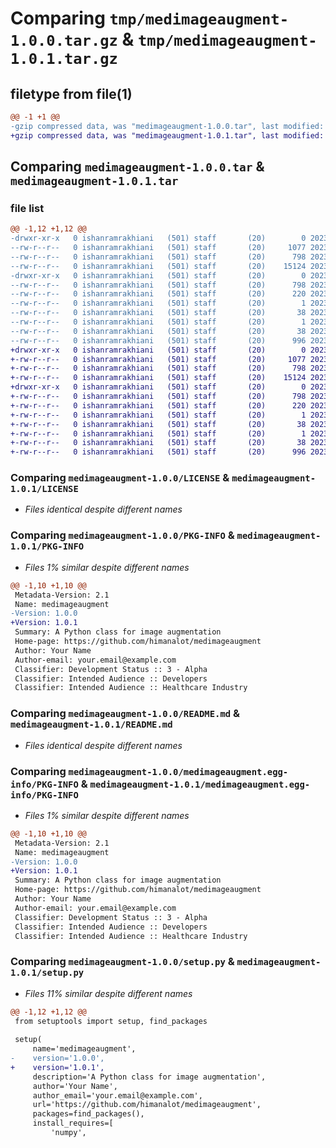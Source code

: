 # Comparing `tmp/medimageaugment-1.0.0.tar.gz` & `tmp/medimageaugment-1.0.1.tar.gz`

## filetype from file(1)

```diff
@@ -1 +1 @@
-gzip compressed data, was "medimageaugment-1.0.0.tar", last modified: Sat Jul 22 05:31:33 2023, max compression
+gzip compressed data, was "medimageaugment-1.0.1.tar", last modified: Sat Jul 22 05:34:51 2023, max compression
```

## Comparing `medimageaugment-1.0.0.tar` & `medimageaugment-1.0.1.tar`

### file list

```diff
@@ -1,12 +1,12 @@
-drwxr-xr-x   0 ishanramrakhiani   (501) staff       (20)        0 2023-07-22 05:31:33.727492 medimageaugment-1.0.0/
--rw-r--r--   0 ishanramrakhiani   (501) staff       (20)     1077 2023-07-22 05:26:51.000000 medimageaugment-1.0.0/LICENSE
--rw-r--r--   0 ishanramrakhiani   (501) staff       (20)      798 2023-07-22 05:31:33.726607 medimageaugment-1.0.0/PKG-INFO
--rw-r--r--   0 ishanramrakhiani   (501) staff       (20)    15124 2023-07-22 05:26:40.000000 medimageaugment-1.0.0/README.md
-drwxr-xr-x   0 ishanramrakhiani   (501) staff       (20)        0 2023-07-22 05:31:33.725653 medimageaugment-1.0.0/medimageaugment.egg-info/
--rw-r--r--   0 ishanramrakhiani   (501) staff       (20)      798 2023-07-22 05:31:33.000000 medimageaugment-1.0.0/medimageaugment.egg-info/PKG-INFO
--rw-r--r--   0 ishanramrakhiani   (501) staff       (20)      220 2023-07-22 05:31:33.000000 medimageaugment-1.0.0/medimageaugment.egg-info/SOURCES.txt
--rw-r--r--   0 ishanramrakhiani   (501) staff       (20)        1 2023-07-22 05:31:33.000000 medimageaugment-1.0.0/medimageaugment.egg-info/dependency_links.txt
--rw-r--r--   0 ishanramrakhiani   (501) staff       (20)       38 2023-07-22 05:31:33.000000 medimageaugment-1.0.0/medimageaugment.egg-info/requires.txt
--rw-r--r--   0 ishanramrakhiani   (501) staff       (20)        1 2023-07-22 05:31:33.000000 medimageaugment-1.0.0/medimageaugment.egg-info/top_level.txt
--rw-r--r--   0 ishanramrakhiani   (501) staff       (20)       38 2023-07-22 05:31:33.728033 medimageaugment-1.0.0/setup.cfg
--rw-r--r--   0 ishanramrakhiani   (501) staff       (20)      996 2023-07-22 05:27:18.000000 medimageaugment-1.0.0/setup.py
+drwxr-xr-x   0 ishanramrakhiani   (501) staff       (20)        0 2023-07-22 05:34:51.580158 medimageaugment-1.0.1/
+-rw-r--r--   0 ishanramrakhiani   (501) staff       (20)     1077 2023-07-22 05:26:51.000000 medimageaugment-1.0.1/LICENSE
+-rw-r--r--   0 ishanramrakhiani   (501) staff       (20)      798 2023-07-22 05:34:51.579577 medimageaugment-1.0.1/PKG-INFO
+-rw-r--r--   0 ishanramrakhiani   (501) staff       (20)    15124 2023-07-22 05:26:40.000000 medimageaugment-1.0.1/README.md
+drwxr-xr-x   0 ishanramrakhiani   (501) staff       (20)        0 2023-07-22 05:34:51.578259 medimageaugment-1.0.1/medimageaugment.egg-info/
+-rw-r--r--   0 ishanramrakhiani   (501) staff       (20)      798 2023-07-22 05:34:51.000000 medimageaugment-1.0.1/medimageaugment.egg-info/PKG-INFO
+-rw-r--r--   0 ishanramrakhiani   (501) staff       (20)      220 2023-07-22 05:34:51.000000 medimageaugment-1.0.1/medimageaugment.egg-info/SOURCES.txt
+-rw-r--r--   0 ishanramrakhiani   (501) staff       (20)        1 2023-07-22 05:34:51.000000 medimageaugment-1.0.1/medimageaugment.egg-info/dependency_links.txt
+-rw-r--r--   0 ishanramrakhiani   (501) staff       (20)       38 2023-07-22 05:34:51.000000 medimageaugment-1.0.1/medimageaugment.egg-info/requires.txt
+-rw-r--r--   0 ishanramrakhiani   (501) staff       (20)        1 2023-07-22 05:34:51.000000 medimageaugment-1.0.1/medimageaugment.egg-info/top_level.txt
+-rw-r--r--   0 ishanramrakhiani   (501) staff       (20)       38 2023-07-22 05:34:51.580543 medimageaugment-1.0.1/setup.cfg
+-rw-r--r--   0 ishanramrakhiani   (501) staff       (20)      996 2023-07-22 05:32:28.000000 medimageaugment-1.0.1/setup.py
```

### Comparing `medimageaugment-1.0.0/LICENSE` & `medimageaugment-1.0.1/LICENSE`

 * *Files identical despite different names*

### Comparing `medimageaugment-1.0.0/PKG-INFO` & `medimageaugment-1.0.1/PKG-INFO`

 * *Files 1% similar despite different names*

```diff
@@ -1,10 +1,10 @@
 Metadata-Version: 2.1
 Name: medimageaugment
-Version: 1.0.0
+Version: 1.0.1
 Summary: A Python class for image augmentation
 Home-page: https://github.com/himanalot/medimageaugment
 Author: Your Name
 Author-email: your.email@example.com
 Classifier: Development Status :: 3 - Alpha
 Classifier: Intended Audience :: Developers
 Classifier: Intended Audience :: Healthcare Industry
```

### Comparing `medimageaugment-1.0.0/README.md` & `medimageaugment-1.0.1/README.md`

 * *Files identical despite different names*

### Comparing `medimageaugment-1.0.0/medimageaugment.egg-info/PKG-INFO` & `medimageaugment-1.0.1/medimageaugment.egg-info/PKG-INFO`

 * *Files 1% similar despite different names*

```diff
@@ -1,10 +1,10 @@
 Metadata-Version: 2.1
 Name: medimageaugment
-Version: 1.0.0
+Version: 1.0.1
 Summary: A Python class for image augmentation
 Home-page: https://github.com/himanalot/medimageaugment
 Author: Your Name
 Author-email: your.email@example.com
 Classifier: Development Status :: 3 - Alpha
 Classifier: Intended Audience :: Developers
 Classifier: Intended Audience :: Healthcare Industry
```

### Comparing `medimageaugment-1.0.0/setup.py` & `medimageaugment-1.0.1/setup.py`

 * *Files 11% similar despite different names*

```diff
@@ -1,12 +1,12 @@
 from setuptools import setup, find_packages
 
 setup(
     name='medimageaugment',
-    version='1.0.0',
+    version='1.0.1',
     description='A Python class for image augmentation',
     author='Your Name',
     author_email='your.email@example.com',
     url='https://github.com/himanalot/medimageaugment',
     packages=find_packages(),
     install_requires=[
         'numpy',
```


